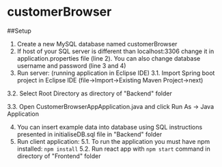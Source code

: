 # customerBrowser
##Setup
1. Create a new MySQL database named customerBrowser
2. If host of your SQL server is different than localhost:3306 change it in application.properties file (line 2). You can also change database username and password (line 3 and 4)
3. Run server: (running application in Eclipse IDE)
3.1. Import Spring boot project in Eclipse IDE (file->Import->Existing Maven Project->next)

3.2. Select Root Directory as directory of "Backend" folder

3.3. Open CustomerBrowserAppApplication.java and click Run As -> Java Application

4. You can insert example data into database using SQL instructions presented in initialiseDB.sql file in "Backend" folder
5. Run client application:
5.1. To run the application you must have npm installed: `npm install`
5.2. Run react app with `npm start` command in directory of "Frontend" folder 

